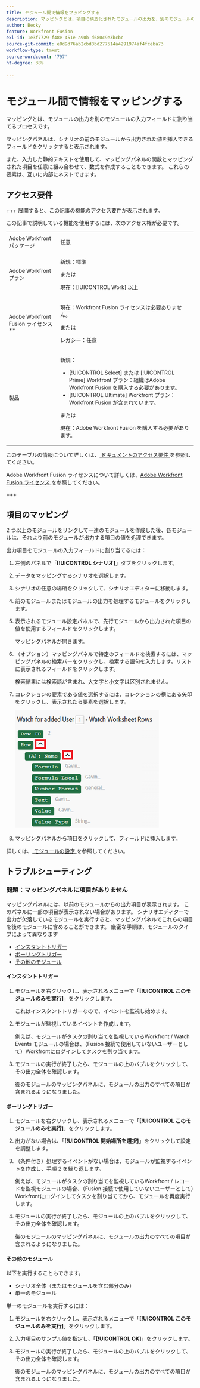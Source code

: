 ```yaml
---
title: モジュール間で情報をマッピングする
description: マッピングとは、項目に構造化されたモジュールの出力を、別のモジュールの入力フィールドに割り当てるプロセスです。
author: Becky
feature: Workfront Fusion
exl-id: 1e3f7729-f48e-451e-a90b-d680c9e3bcbc
source-git-commit: e0d9d76ab2cbd8bd277514a4291974af4fceba73
workflow-type: tm+mt
source-wordcount: '797'
ht-degree: 38%

---
```


# モジュール間で情報をマッピングする

マッピングとは、モジュールの出力を別のモジュールの入力フィールドに割り当てるプロセスです。

マッピングパネルは、シナリオの前のモジュールから出力された値を挿入できるフィールドをクリックすると表示されます。

また、入力した静的テキストを使用して、マッピングパネルの関数とマッピングされた項目を任意に組み合わせて、数式を作成することもできます。 これらの要素は、互いに内部にネストできます。

## アクセス要件

+++ 展開すると、この記事の機能のアクセス要件が表示されます。

この記事で説明している機能を使用するには、次のアクセス権が必要です。

<table style="table-layout:auto">
 <col> 
 <col> 
 <tbody> 
  <tr> 
   <td role="rowheader">Adobe Workfront パッケージ</td> 
   <td> <p>任意</p> </td> 
  </tr> 
  <tr data-mc-conditions=""> 
   <td role="rowheader">Adobe Workfront プラン</td> 
   <td> <p>新規：標準</p><p>または</p><p>現在：[!UICONTROL Work] 以上</p> </td> 
  </tr> 
  <tr> 
   <td role="rowheader">Adobe Workfront Fusion ライセンス**</td> 
   <td>
   <p>現在：Workfront Fusion ライセンスは必要ありません。</p>
   <p>または</p>
   <p>レガシー：任意 </p>
   </td> 
  </tr> 
  <tr> 
   <td role="rowheader">製品</td> 
   <td>
   <p>新規：</p> <ul><li>[!UICONTROL Select] または [!UICONTROL Prime] Workfront プラン：組織はAdobe Workfront Fusion を購入する必要があります。</li><li>[!UICONTROL Ultimate] Workfront プラン：Workfront Fusion が含まれています。</li></ul>
   <p>または</p>
   <p>現在：Adobe Workfront Fusion を購入する必要があります。</p>
   </td> 
  </tr>
 </tbody> 
</table>

このテーブルの情報について詳しくは、[ ドキュメントのアクセス要件 ](/help/workfront-fusion/references/licenses-and-roles/access-level-requirements-in-documentation.md) を参照してください。

Adobe Workfront Fusion ライセンスについて詳しくは、[Adobe Workfront Fusion ライセンス ](/help/workfront-fusion/set-up-and-manage-workfront-fusion/licensing-operations-overview/license-automation-vs-integration.md) を参照してください。

+++

## 項目のマッピング

2 つ以上のモジュールをリンクして一連のモジュールを作成した後、各モジュールは、それより前のモジュールが出力する項目の値を処理できます。

出力項目をモジュールの入力フィールドに割り当てるには：

1. 左側のパネルで「**[!UICONTROL シナリオ]**」タブをクリックします。
1. データをマッピングするシナリオを選択します。
1. シナリオの任意の場所をクリックして、シナリオエディターに移動します。
1. 前のモジュールまたはモジュールの出力を処理するモジュールをクリックします。
1. 表示されるモジュール設定パネルで、先行モジュールから出力された項目の値を使用するフィールドをクリックします。

   マッピングパネルが開きます。

1. （オプション）マッピングパネルで特定のフィールドを検索するには、マッピングパネルの検索バーをクリックし、検索する語句を入力します。リストに表示されるフィールドをクリックします。

   検索結果には検索語が含まれ、大文字と小文字は区別されません。
1. コレクションの要素である値を選択するには、コレクションの横にある矢印をクリックし、表示されたら要素を選択します。

   ![ コレクション要素 ](assets/collection-dropdown.png)

1. マッピングパネルから項目をクリックして、フィールドに挿入します。

詳しくは、[ モジュールの設定 ](/help/workfront-fusion/create-scenarios/add-modules/configure-a-modules-settings.md) を参照してください。


## トラブルシューティング

### 問題：マッピングパネルに項目がありません

マッピングパネルには、以前のモジュールからの出力項目が表示されます。 このパネルに一部の項目が表示されない場合があります。 シナリオエディターで出力が欠落しているモジュールを実行すると、マッピングパネルでこれらの項目を後のモジュールに含めることができます。 厳密な手順は、モジュールのタイプによって異なります

* [インスタントトリガー](#instant-trigger)
* [ポーリングトリガー](#polling-trigger)
* [その他のモジュール](#other-modules)

#### インスタントトリガー

1. モジュールを右クリックし、表示されるメニューで「**[!UICONTROL このモジュールのみを実行]**」をクリックします。

   これはインスタントトリガーなので、イベントを監視し始めます。

1. モジュールが監視しているイベントを作成します。

   例えば、モジュールがタスクの割り当てを監視しているWorkfront / Watch Events モジュールの場合は、（Fusion 接続で使用していないユーザーとして）Workfrontにログインしてタスクを割り当てます。

1. モジュールの実行が終了したら、モジュールの上のバブルをクリックして、その出力全体を確認します。

   後のモジュールのマッピングパネルに、モジュールの出力のすべての項目が含まれるようになりました。

#### ポーリングトリガー

1. モジュールを右クリックし、表示されるメニューで「**[!UICONTROL このモジュールのみを実行]**」をクリックします。
1. 出力がない場合は、「**[!UICONTROL 開始場所を選択]**」をクリックして設定を調整します。
1. （条件付き）処理するイベントがない場合は、モジュールが監視するイベントを作成し、手順 2 を繰り返します。

   例えば、モジュールがタスクの割り当てを監視しているWorkfront / レコードを監視モジュールの場合、（Fusion 接続で使用していないユーザーとして）Workfrontにログインしてタスクを割り当ててから、モジュールを再度実行します。

1. モジュールの実行が終了したら、モジュールの上のバブルをクリックして、その出力全体を確認します。

   後のモジュールのマッピングパネルに、モジュールの出力のすべての項目が含まれるようになりました。

#### その他のモジュール

以下を実行することもできます。

* シナリオ全体（またはモジュールを含む部分のみ）
* 単一のモジュール

単一のモジュールを実行するには：

1. モジュールを右クリックし、表示されるメニューで「**[!UICONTROL このモジュールのみを実行]**」をクリックします。
1. 入力項目のサンプル値を指定し、「**[!UICONTROL OK]**」をクリックします。
1. モジュールの実行が終了したら、モジュールの上のバブルをクリックして、その出力全体を確認します。

   後のモジュールのマッピングパネルに、モジュールの出力のすべての項目が含まれるようになりました。
